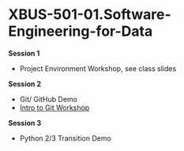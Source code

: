 # XBUS-501-01.Software-Engineering-for-Data



**Session 1**

* Project Environment Workshop, see class slides

**Session 2**

* Git/ GitHub Demo
* [Intro to Git Workshop](https://github.com/georgetown-analytics/XBUS-501-01.Software-Engineering-for-Data/tree/master/intro_to_git)

**Session 3**

* Python 2/3 Transition Demo
